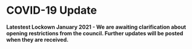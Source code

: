 # COVID-19 Update

**Latestest Lockown January 2021 - We are awaiting clarification about opening restrictions from the council. Further updates will be posted when they are received.**

